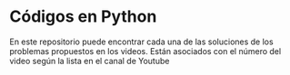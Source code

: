 # Códigos en Python
En este repositorio puede encontrar cada una de las soluciones de los problemas propuestos en los videos. Están asociados con el número del video según la lista en el canal de Youtube

